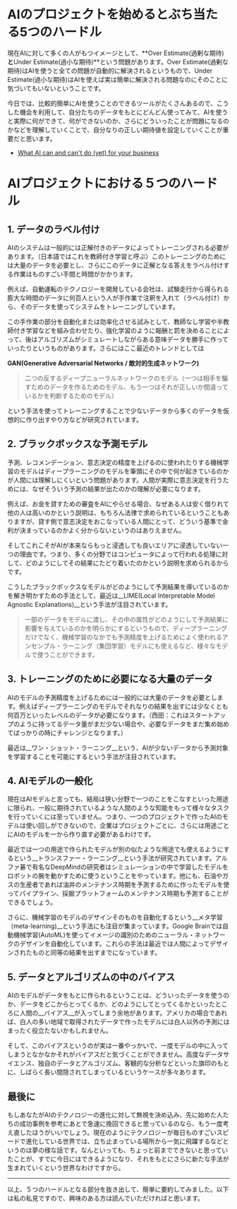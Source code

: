 # AIのプロジェクトを始めるとぶち当たる5つのハードル



現在AIに対して多くの人がもつイメージとして、**Over Estimate(過剰な期待)**と**Under Estimate(過小な期待)**という問題があります。Over Estimate(過剰な期待)はAIを使うと全ての問題が自動的に解決されるというもので、Under Estimate(過小な期待)はAIを使えば実は簡単に解決される問題なのにそのことに気づいてもいないということです。

今日では、比較的簡単にAIを使うことのできるツールがたくさんあるので、こうした機会を利用して、自分たちのデータをもとにどんどん使ってみて、AIを使うと実際に何ができて、何ができないのか、さらにどういったことが問題になるのかなどを理解していくことで、自分なりの正しい期待値を設定していくことが重要だと思います。

- [What AI can and can't do (yet) for your business](https://www.mckinsey.com/business-functions/mckinsey-analytics/our-insights/what-ai-can-and-cant-do-yet-for-your-business)



# AIプロジェクトにおける５つのハードル



## 1. データのラベル付け



AIのシステムは一般的には正解付きのデータによってトレーニングされる必要があります。（日本語ではこれを教師付き学習と呼ぶ）このトレーニングのためには大量のデータを必要とし、さらにこのデータに正解となる答えをラベル付けする作業はものすごい手間と時間がかかります。

例えば、自動運転のテクノロジーを開発している会社は、試験走行から得られる膨大な時間のデータに何百人という人が手作業で注釈を入れて（ラベル付け）から、そのデータを使ってシステムをトレーニングしています。

この手作業の部分を自動化または効率化させる試みとして、教師なし学習や半教師付き学習などを組み合わせたり、強化学習のように報酬と罰を決めることによって、後はアルゴリズムがシミュレートしながらある意味データを勝手に作っていったりというものがあります。さらにはここ最近のトレンドとしては

__GAN(Generative Adversarial Networks / 敵対的生成ネットワーク)__

> 二つの反するディープニューラルネットワークのモデル（一つは相手を騙すためのデータを作るためのモデル、もう一つはそれが正しいか間違っているかを判断するためのモデル）

という手法を使ってトレーニングすることで少ないデータから多くのデータを仮想的に作り出すやり方などが研究されています。





## 2. ブラックボックスな予測モデル



予測、レコメンデーション、意志決定の精度を上げるのに使われたりする機械学習のモデルはディープラーニングのモデルを筆頭にその中で何が起きているのかが人間には理解しにくいという問題があります。人間が実際に意志決定を行うためには、なぜそういう予測の結果が出たのかの理解が必要になります。

例えば、お金を貸すための審査をAIにやらせる場合、なぜある人は安く借りれて他の人は高いのかという説明は、もちろん法律で求められているということもありますが、貸す側で意志決定をおこなっている人間にとって、どういう基準で金利が決まっているのかよく分からないというのはありえません。

そしてこれこそがAIが本来ならもっと浸透しても良いエリアに浸透していない一つの理由です。つまり、多くの分野ではコンピュータによって行われる処理に対して、どのようにしてその結果にたどり着いたのかという説明を求められるからです。

こうしたブラックボックスなモデルがどのようにして予測結果を導いているのかを解き明かすための手法として、最近は__LIME(Local Interpretable Model Agnostic Explanations)__という手法が注目されています。

> 一部のデータをモデルに渡し、その中の属性がどのようにして予測結果に影響を与えているのかを明らかにするというもので、ディープラーニングだけでなく、機械学習のなかでも予測精度を上げるためによく使われるアンセンブル・ラーニング（集団学習）モデルにも使えるなど、様々なモデルで使うことができます。





## 3. トレーニングのために必要になる大量のデータ



AIのモデルの予測精度を上げるためには一般的には大量のデータを必要とします。例えばディープラーニングのモデルでそれなりの結果を出すには少なくとも何百万といったレベルのデータが必要になります。（西田：これはスタートアップのように持ってるデータ量がまだ少ない場合や、必要なデータをまだ集め始めてばっかりの時にチャレンジとなります。）

最近は__ワン・ショット・ラーニング__という、AIが少ないデータから予測対象を学習することを可能にするという手法が注目されています。





## 4. AIモデルの一般化



現在はAIモデルと言っても、結局は狭い分野で一つのことをこなすといった用途に限られ、一般に期待されているような人間のような知能をもって様々なタスクを行っていくには至っていません。つまり、一つのプロジェクトで作ったAIのモデルは使い回しができないので、企業はプロジェクトごとに、さらには用途ごとにAIのモデルを一から作り直す必要があるわけです。

最近では一つの用途で作られたモデルが別の似たような用途でも使えるようにするという__トランスファー・ラーニング__という手法が研究されています。アルファ碁で有名なDeepMindの研究者はシミュレーションの中で学習したモデルをロボットの腕を動かすために使うということをやっています。他にも、石油やガスの生産者であれば油井のメンテナンス時期を予測するために作ったモデルを使ってパイプライン、採掘プラットフォームのメンテナンス時期も予測することができるでしょう。

さらに、機械学習のモデルのデザインそのものを自動化するという__メタ学習（meta-learning)__という手法にも注目が集まっています。Google Brainでは自動機械学習(AutoML)を使ってイメージの識別のためのニューラル・ネットワークのデザインを自動化しています。これらの手法は最近では人間によってデザインされたものと同等の結果を出すまでになっています。





## 5. データとアルゴリズムの中のバイアス



AIのモデルがデータをもとに作られるということは、どういったデータを使うのか、データをどこからとってくるか、どのようにしてとってくるかといったところに人間の__バイアス__が入ってしまう余地があります。アメリカの場合であれば、白人の多い地域で取得されたデータで作ったモデルには白人以外の予測にはまったく役立たないかもしれません。

そして、このバイアスというのが実は一番やっかいで、一度モデルの中に入ってしまうとなかなかそれがバイアスだと気づくことができません。高度なデータサイエンス、独自のデータとアルゴリズム、客観的な分析などといった旗印のもとに、しばらく長い間隠されてしまっているというケースが多々あります。





## 最後に



もしあなたがAIのテクノロジーの進化に対して無視を決め込み、先に始めた人たちの成功事例を参考にあとで急速に挽回できると思っているのなら、もう一度考え直したほうがいいでしょう。現在のようにテクノロジーが毎日ものすごいスピードで進化している世界では、立ち止まっている場所から一気に飛躍するなどというのは夢の様な話です。なんといっても、ちょっと前までできないと思っていたことが、すでに今日にはできるようになり、それをもとにさらに新たな手法が生まれていくという世界なわけですから。

------

以上、５つのハードルとなる部分を抜き出して、簡単に要約してみました。以下は私の私見ですので、興味のある方は読んでいただければと思います。





